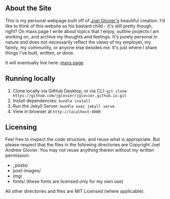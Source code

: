 ## About the Site

This is my personal webpage built off of [Joel Glovier's](https://jglovier.github.io) beautiful creation. I'd like to think of this website as his bastard child - it's still pretty though, right? On maxs.page I write about topics that I enjoy, outline projects I am working on, and archive my thoughts and feelings. It's purely personal in nature and does not necessarily reflect the views of my employer, my family, my community, or anyone else besides me. It's just where I share things I've built, written, or done.

It will eventually live here: [maxs.page](https://maxs.page)

## Running locally

1. Clone locally via GitHub Desktop, or via CLI: `git clone https://github.com/jglovier/jglovier.github.io.git`
2. Install dependencies: `bundle install`
3. Run the Jekyll Server: `bundle exec jekyll serve`
4. View in browser at `http://localhost:4000`

## Licensing

Feel free to inspect the code structure, and reuse what is appropriate. But please respect that the files in the following directories are Copyright Joel Andrew Glovier. You may not reuse anything therein without my written permission:
- _posts/
- post-images/
- img/
- fonts/ (these fonts are licensed only for my own use)

All other directories and files are MIT Licensed (where applicable).
